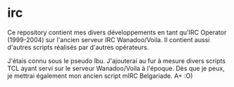 irc
===

Ce repository contient mes divers développements en tant qu'IRC Operator (1999-2004) sur l'ancien serveur IRC Wanadoo/Voila. Il contient aussi d'autres scripts réalisés par d'autres opérateurs.

J'étais connu sous le pseudo Ibu. J'ajouterai au fur à mesure divers scripts TCL ayant servi sur le serveur Wanadoo/Voila à l'époque.
Dès que je peux, je mettrai également mon ancien script mIRC Belgariade.
A+ :O)

